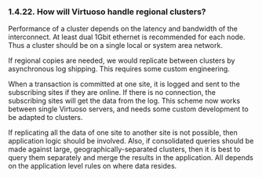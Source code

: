 <div>

<div>

<div>

<div>

### 1.4.22. How will Virtuoso handle regional clusters?

</div>

</div>

</div>

Performance of a cluster depends on the latency and bandwidth of the
interconnect. At least dual 1Gbit ethernet is recommended for each node.
Thus a cluster should be on a single local or system area network.

If regional copies are needed, we would replicate between clusters by
asynchronous log shipping. This requires some custom engineering.

When a transaction is committed at one site, it is logged and sent to
the subscribing sites if they are online. If there is no connection, the
subscribing sites will get the data from the log. This scheme now works
between single Virtuoso servers, and needs some custom development to be
adapted to clusters.

If replicating all the data of one site to another site is not possible,
then application logic should be involved. Also, if consolidated queries
should be made against large, geographically-separated clusters, then it
is best to query them separately and merge the results in the
application. All depends on the application level rules on where data
resides.

</div>
